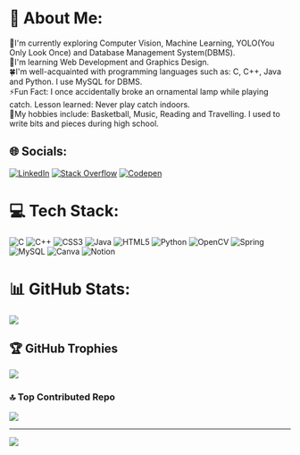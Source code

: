 # 💫 About Me:
🔭I'm currently exploring Computer Vision, Machine Learning, YOLO(You Only Look Once) and Database Management System(DBMS).<br>🌱I'm learning Web Development and Graphics Design.<br>🍀I'm well-acquainted with programming languages such as: C, C++, Java and Python. I use MySQL for DBMS.<br>⚡Fun Fact: I once accidentally broke an ornamental lamp while playing catch. Lesson learned: Never play catch indoors.<br>🧩My hobbies include: Basketball, Music, Reading and Travelling. I used to write bits and pieces during high school.


## 🌐 Socials:
[![LinkedIn](https://img.shields.io/badge/LinkedIn-%230077B5.svg?logo=linkedin&logoColor=white)](https://linkedin.com/in/sanskritis) [![Stack Overflow](https://img.shields.io/badge/-Stackoverflow-FE7A16?logo=stack-overflow&logoColor=white)](https://stackoverflow.com/users/21801823) [![Codepen](https://img.shields.io/badge/Codepen-000000?style=for-the-badge&logo=codepen&logoColor=white)](https://codepen.io/sanskritis101) 

# 💻 Tech Stack:
![C](https://img.shields.io/badge/c-%2300599C.svg?style=for-the-badge&logo=c&logoColor=white) ![C++](https://img.shields.io/badge/c++-%2300599C.svg?style=for-the-badge&logo=c%2B%2B&logoColor=white) ![CSS3](https://img.shields.io/badge/css3-%231572B6.svg?style=for-the-badge&logo=css3&logoColor=white) ![Java](https://img.shields.io/badge/java-%23ED8B00.svg?style=for-the-badge&logo=java&logoColor=white) ![HTML5](https://img.shields.io/badge/html5-%23E34F26.svg?style=for-the-badge&logo=html5&logoColor=white) ![Python](https://img.shields.io/badge/python-3670A0?style=for-the-badge&logo=python&logoColor=ffdd54) ![OpenCV](https://img.shields.io/badge/opencv-%23white.svg?style=for-the-badge&logo=opencv&logoColor=white) ![Spring](https://img.shields.io/badge/spring-%236DB33F.svg?style=for-the-badge&logo=spring&logoColor=white) ![MySQL](https://img.shields.io/badge/mysql-%2300f.svg?style=for-the-badge&logo=mysql&logoColor=white) ![Canva](https://img.shields.io/badge/Canva-%2300C4CC.svg?style=for-the-badge&logo=Canva&logoColor=white) ![Notion](https://img.shields.io/badge/Notion-%23000000.svg?style=for-the-badge&logo=notion&logoColor=white)
# 📊 GitHub Stats:
![](https://github-readme-streak-stats.herokuapp.com/?user=sanskritis101&theme=dark&hide_border=false)<br/>

## 🏆 GitHub Trophies
![](https://github-profile-trophy.vercel.app/?username=sanskritis101&theme=radical&no-frame=false&no-bg=true&margin-w=4)

### 🔝 Top Contributed Repo
![](https://github-contributor-stats.vercel.app/api?username=sanskritis101&limit=5&theme=radical&combine_all_yearly_contributions=true)

---
[![](https://visitcount.itsvg.in/api?id=Sanskritis101&label=Profile%20Views&color=1&pretty=true)](https://visitcount.itsvg.in)
